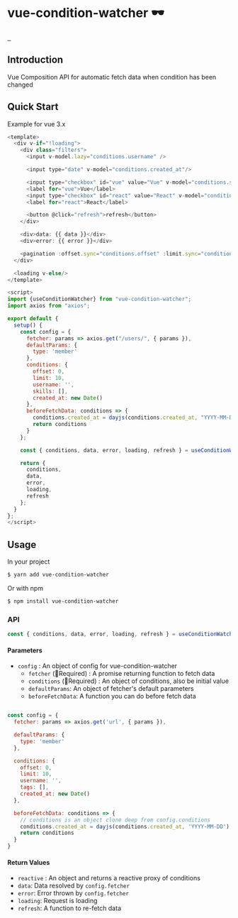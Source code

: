 # vue-condition-watcher 🕶
<p>
  <a aria-label="NPM version" href="https://www.npmjs.com/package/vue-condition-watcher">
    <img alt="" src="https://badgen.net/npm/v/vue-condition-watcher">
  </a>
  <a aria-label="Package size" href="https://bundlephobia.com/result?p=vue-condition-watcher">
    <img alt="" src="https://badgen.net/bundlephobia/minzip/vue-condition-watcher">
  </a>
  <a aria-label="Downloads" href="https://www.npmjs.com/package/vue-condition-watcher">
    <img alt="" src="https://badgen.net/npm/dt/vue-condition-watcher">
  </a>
</p>

## Introduction
Vue Composition API for automatic fetch data when condition has been changed

## Quick Start

Example for vue 3.x

```javascript
<template>
  <div v-if="!loading">
    <div class="filters">
      <input v-model.lazy="conditions.username" />

      <input type="date" v-model="conditions.created_at"/>

      <input type="checkbox" id="vue" value="Vue" v-model="conditions.skills">
      <label for="vue">Vue</label>
      <input type="checkbox" id="react" value="React" v-model="conditions.skills">
      <label for="react">React</label>

      <button @click="refresh">refresh</button>
    </div>

    <div>data: {{ data }}</div>
    <div>error: {{ error }}</div>

    <pagination :offset.sync="conditions.offset" :limit.sync="conditions.limit" />
  </div>

  <loading v-else/>
</template>

<script>
import {useConditionWatcher} from "vue-condition-watcher";
import axios from "axios";

export default {
  setup() {
    const config = {
      fetcher: params => axios.get("/users/", { params }),
      defaultParams: {
        type: 'member'
      },
      conditions: {
        offset: 0,
        limit: 10,
        username: '',
        skills: [],
        created_at: new Date()
      },
      beforeFetchData: conditions => {
        conditions.created_at = dayjs(conditions.created_at, "YYYY-MM-DD");
        return conditions
      }
    };

    const { conditions, data, error, loading, refresh } = useConditionWatcher(config);

    return { 
      conditions, 
      data, 
      error, 
      loading, 
      refresh 
    };
  }
};
</script>
```

## Usage
In your project
```bash
$ yarn add vue-condition-watcher
```
Or with npm
```bash
$ npm install vue-condition-watcher
```

### API

```js
const { conditions, data, error, loading, refresh } = useConditionWatcher(config)
```

#### Parameters

- `config` : An object of config for vue-condition-watcher
  * `fetcher` (🚧Required) : A promise returning function to fetch data
  * `conditions` (🚧Required) : An object of conditions, also be initial value
  * `defaultParams`: An object of fetcher's default parameters
  * `beforeFetchData`: A function you can do before fetch data
```javascript

const config = {
  fetcher: params => axios.get('url', { params }),

  defaultParams: {
    type: 'member'
  },

  conditions: {
    offset: 0,
    limit: 10,
    username: '',
    tags: [],
    created_at: new Date()
  },

  beforeFetchData: conditions => {
    // conditions is an object clone deep from config.conditions
    conditions.created_at = dayjs(conditions.created_at, 'YYYY-MM-DD');
    return conditions
  }
}
```

#### Return Values
- `reactive` : An object and returns a reactive proxy of conditions
- `data`: Data resolved by `config.fetcher`
- `error`: Error thrown by `config.fetcher`  
- `loading`: Request is loading
- `refresh`: A function to re-fetch data  
